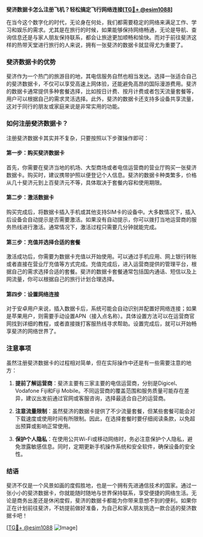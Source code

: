 **斐济数据卡怎么注册飞机？轻松搞定飞行网络连接[[TG💪+ @esim1088](https://t.me/s/esim1088)]**

在当今这个数字化的时代，无论身在何处，我们都需要稳定的网络来满足工作、学习和娱乐的需求。尤其是在旅行的时候，如果能够保持网络畅通，无论是导航、查询信息还是与家人朋友保持联系，都会让旅途更加顺畅和愉快。而对于前往斐济这样的热带天堂进行旅行的人来说，拥有一张斐济的数据卡就显得尤为重要了。

### 斐济数据卡的优势

斐济作为一个热门的旅游目的地，其电信服务自然也相当发达。选择一张适合自己的斐济数据卡，不仅可以享受高速上网体验，还能避免高昂的国际漫游费用。斐济的数据卡通常提供多种套餐选择，比如按日计费、按月计费或者包天流量套餐等，用户可以根据自己的需求灵活选择。此外，斐济的数据卡还支持多设备共享流量，这对于同行的朋友或家庭来说是非常实用的功能。

### 如何注册斐济数据卡？

注册斐济数据卡其实并不复杂，只要按照以下步骤操作即可：

#### 第一步：购买斐济数据卡

首先，你需要在斐济当地的机场、大型商场或者电信运营商的营业厅购买一张斐济数据卡。购买时，建议携带护照以便登记个人信息。斐济的数据卡种类繁多，价格从几十斐济元到上百斐济元不等，具体取决于套餐内容和使用期限。

#### 第二步：激活数据卡

购买完成后，将数据卡插入手机或其他支持SIM卡的设备中。大多数情况下，插入后设备会自动提示是否需要激活。如果没有自动提示，你可以拨打当地运营商的服务热线进行激活。通常情况下，激活过程只需要几分钟就能完成。

#### 第三步：充值并选择合适的套餐

激活成功后，你需要为数据卡充值以开始使用。可以通过手机应用、网上银行转账或者直接在营业厅充值等方式完成。充值完成后，进入运营商提供的管理平台，根据自己的需求选择合适的套餐。斐济的数据卡套餐通常包括国内通话、短信以及上网流量，你可以根据自己的旅行计划合理选择。

#### 第四步：设置网络连接

对于安卓用户来说，插入数据卡后，系统可能会自动识别并配置好网络连接；如果是苹果用户，则需要手动设置APN（接入点名称）。具体设置方法可以在运营商官网找到详细的教程，或者直接拨打客服热线寻求帮助。设置完成后，就可以开始畅享斐济的网络世界了。

### 注意事项

虽然注册斐济数据卡的过程相对简单，但在实际操作中还是有一些需要注意的地方：

1. **提前了解运营商**：斐济主要有三家主要的电信运营商，分别是Digicel、Vodafone Fiji和Fiji Mobile。不同运营商的覆盖范围和服务质量可能存在差异，建议出发前通过官网或客服咨询，选择最适合自己的运营商。
   
2. **注意流量限制**：虽然斐济的数据卡提供了不少流量套餐，但某些套餐可能会对下载速度或使用时间有所限制。因此，在选择套餐时要仔细阅读条款，以免超出预算或影响正常使用。

3. **保护个人隐私**：在使用公共Wi-Fi或移动网络时，务必注意保护个人隐私，避免泄露敏感信息。同时，定期更新手机操作系统和安全软件，确保设备的安全性。

### 结语

斐济不仅是一个风景如画的度假胜地，也是一个拥有先进通信技术的国家。通过一张小小的斐济数据卡，你就能随时随地与世界保持联系，享受便捷的网络生活。无论是商务出差还是休闲度假，斐济的数据卡都能为你带来意想不到的便利。如果你正在计划前往斐济，不妨提前做好准备，为自己和家人朋友挑选一款合适的斐济数据卡吧！

[[TG💪+ @esim1088](https://t.me/s/esim1088) ![Image](https://i.postimg.cc/4NQfJmqS/Snipaste-2025-05-13-00-14-12.png)]